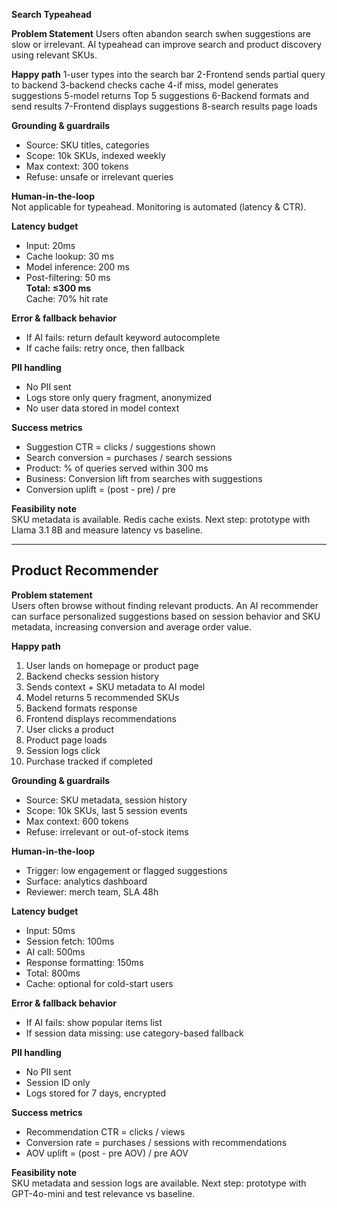 **Search Typeahead**

**Problem Statement**
Users often abandon search swhen suggestions are slow or irrelevant. AI typeahead can improve search and product discovery using relevant SKUs.


**Happy path**
1-user types into the search bar
2-Frontend sends partial query to backend
3-backend checks cache
4-if miss, model generates suggestions
5-model returns Top 5 suggestions
6-Backend formats and send results
7-Frontend displays suggestions
8-search results page loads


**Grounding & guardrails**  
- Source: SKU titles, categories  
- Scope: 10k SKUs, indexed weekly  
- Max context: 300 tokens  
- Refuse: unsafe or irrelevant queries

**Human-in-the-loop**  
Not applicable for typeahead. Monitoring is automated (latency & CTR).



**Latency budget**  
- Input: 20ms  
- Cache lookup: 30 ms  
- Model inference: 200 ms  
- Post-filtering: 50 ms    
**Total: ≤300 ms**  
Cache: 70% hit rate

**Error & fallback behavior**  
- If AI fails: return default keyword autocomplete  
- If cache fails: retry once, then fallback

**PII handling**  
- No PII sent  
- Logs store only query fragment,  anonymized  
- No user data stored in model context

**Success metrics**  
- Suggestion CTR = clicks / suggestions shown  
- Search conversion = purchases / search sessions 
- Product: % of queries served within 300 ms  
- Business: Conversion lift from searches with suggestions
- Conversion uplift = (post - pre) / pre

**Feasibility note**  
SKU metadata is available. Redis cache exists. Next step: prototype with Llama 3.1 8B and measure latency vs baseline.

---

## Product Recommender

**Problem statement**  
Users often browse without finding relevant products. An AI recommender can surface personalized suggestions based on session behavior and SKU metadata, increasing conversion and average order value.

**Happy path**  
1. User lands on homepage or product page  
2. Backend checks session history  
3. Sends context + SKU metadata to AI model  
4. Model returns 5 recommended SKUs  
5. Backend formats response  
6. Frontend displays recommendations  
7. User clicks a product  
8. Product page loads  
9. Session logs click  
10. Purchase tracked if completed

**Grounding & guardrails**  
- Source: SKU metadata, session history  
- Scope: 10k SKUs, last 5 session events  
- Max context: 600 tokens  
- Refuse: irrelevant or out-of-stock items

**Human-in-the-loop**  
- Trigger: low engagement or flagged suggestions  
- Surface: analytics dashboard  
- Reviewer: merch team, SLA 48h

**Latency budget**  
- Input: 50ms  
- Session fetch: 100ms  
- AI call: 500ms  
- Response formatting: 150ms  
- Total: 800ms  
- Cache: optional for cold-start users

**Error & fallback behavior**  
- If AI fails: show popular items list  
- If session data missing: use category-based fallback

**PII handling**  
- No PII sent  
- Session ID only  
- Logs stored for 7 days, encrypted

**Success metrics**  
- Recommendation CTR = clicks / views  
- Conversion rate = purchases / sessions with recommendations  
- AOV uplift = (post - pre AOV) / pre AOV

**Feasibility note**  
SKU metadata and session logs are available. Next step: prototype with GPT-4o-mini and test relevance vs baseline.
